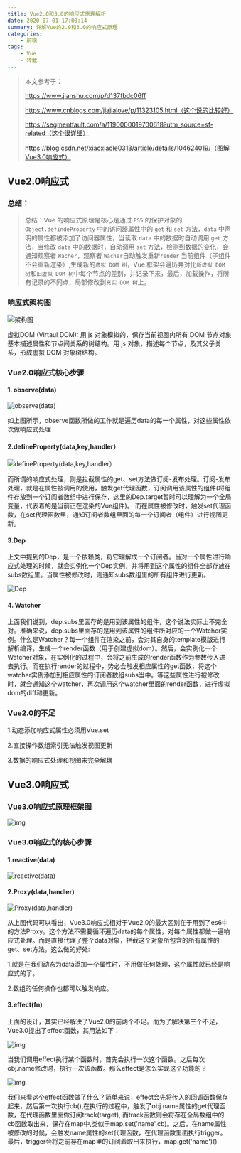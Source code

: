 ```yaml
---
title: Vue2.0和3.0的响应式原理解析
date: 2020-07-01 17:00:14
summary: 详解Vue的2.0和3.0的响应式原理
categories:
    - 前端
tags:
    - Vue
    - 转载
---
```


> 本文参考于：
>
> https://www.jianshu.com/p/d137fbdc06ff
>
> https://www.cnblogs.com/jiajialove/p/11323105.html（这个说的比较好）
>
> https://segmentfault.com/a/1190000019700618?utm_source=sf-related（这个很详细）
>
> https://blog.csdn.net/xiaoxiaole0313/article/details/104624019/（图解Vue3.0响应式）

## Vue2.0响应式

### 总结：

> 总结：Vue 的响应式原理是核心是通过 `ES5` 的保护对象的 `Object.defindeProperty` 中的访问器属性中的 `get` 和 `set` 方法，`data` 中声明的属性都被添加了访问器属性，当读取 `data` 中的数据时自动调用 `get` 方法，当修改 `data` 中的数据时，自动调用 `set` 方法，检测到数据的变化，会通知观察者 `Wacher`，观察者 `Wacher`自动触发重新`render` 当前组件（子组件不会重新渲染）,生成新的`虚拟 DOM 树`，Vue 框架会遍历并对比`新虚拟 DOM 树`和`旧虚拟 DOM 树`中每个节点的差别，并记录下来，最后，加载操作，将所有记录的不同点，局部修改到`真实 DOM 树`上。

### 响应式架构图

![架构图](https://txy-tc-ly-1256104767.cos.ap-guangzhou.myqcloud.com/20200701174626.png)

虚拟DOM (Virtaul DOM): 用 js 对象模拟的，保存当前视图内所有 DOM 节点对象基本描述属性和节点间关系的树结构。用 js 对象，描述每个节点，及其父子关系，形成虚拟 DOM 对象树结构。

### Vue2.0响应式核心步骤

#### 1. observe(data)

![observe(data)](https://txy-tc-ly-1256104767.cos.ap-guangzhou.myqcloud.com/20200701175936)

如上图所示，observe函数所做的工作就是遍历data的每一个属性，对这些属性依次做响应式处理

#### 2.defineProperty(data,key,handler）

![defineProperty(data,key,handler）](https://txy-tc-ly-1256104767.cos.ap-guangzhou.myqcloud.com/20200701180004)

而所谓的响应式处理，则是拦截属性的get、set方法做订阅-发布处理。订阅-发布处理，就是在属性被调用的使用，触发get代理函数，订阅调用该属性的组件(将组件存放到一个订阅者数组中进行保存，这里的Dep.target暂时可以理解为一个全局变量，代表着的是当前正在渲染的Vue组件)。 而在属性被修改时，触发set代理函数，在set代理函数里，通知订阅者数组里面的每一个订阅者（组件）进行视图更新。

#### 3.Dep

上文中提到的Dep，是一个依赖类，将它理解成一个订阅者。当对一个属性进行响应式处理的时候，就会实例化一个Dep实例，并将用到这个属性的组件全部存放在subs数组里。当属性被修改时，则通知subs数组里的所有组件进行更新。

![Dep](https://txy-tc-ly-1256104767.cos.ap-guangzhou.myqcloud.com/20200701180045)

#### 4. Watcher

上面我们说到，dep.subs里面存的是用到该属性的组件，这个说法实际上不完全对。准确来说，dep.subs里面存的是用到该属性的组件所对应的一个Watcher实例。什么是Watcher？每一个组件在渲染之前，会对其自身的template模版进行解析编译，生成一个render函数（用于创建虚拟dom）。然后，会实例化一个Watcher对象，在实例化的过程中，会将之前生成的render函数作为参数传入进去执行。而在执行render的过程中，势必会触发相应属性的get函数，将这个watcher实例添加到相应属性的订阅者数组subs当中。等这些属性进行被修改时，就会通知这个watcher，再次调用这个watcher里面的render函数，进行虚拟dom的diff和更新。

### Vue2.0的不足

1.动态添加响应式属性必须用Vue.set

2.直接操作数组索引无法触发视图更新

3.数据的响应式处理和视图未完全解耦

## Vue3.0响应式

### Vue3.0响应式原理框架图

![img](https://txy-tc-ly-1256104767.cos.ap-guangzhou.myqcloud.com/20200701182307)

### Vue3.0响应式的核心步骤

#### 1.reactive(data)

![reactive(data)](https://txy-tc-ly-1256104767.cos.ap-guangzhou.myqcloud.com/20200701182113)

#### 2.Proxy(data,handler)

![Proxy(data,handler)](https://txy-tc-ly-1256104767.cos.ap-guangzhou.myqcloud.com/20200701182130)

从上图代码可以看出，Vue3.0响应式相对于Vue2.0的最大区别在于用到了es6中的方法Proxy。这个方法不需要循环遍历data的每个属性，对每个属性都做一遍响应式处理。而是直接代理了整个data对象，拦截这个对象所包含的所有属性的get、set方法。这么做的好处:

1.就是在我们动态为data添加一个属性时，不用做任何处理，这个属性就已经是响应式的了。

2.数组的任何操作也都可以触发响应。

#### 3.effect(fn)

上面的设计，其实已经解决了Vue2.0的前两个不足。而为了解决第三个不足， Vue3.0提出了effect函数，其用法如下：

![img](https://txy-tc-ly-1256104767.cos.ap-guangzhou.myqcloud.com/20200701182215)

当我们调用effect执行某个函数时，首先会执行一次这个函数。之后每次obj.name修改时，执行一次该函数。那么effect是怎么实现这个功能的？

![img](https://txy-tc-ly-1256104767.cos.ap-guangzhou.myqcloud.com/20200701182224)

我们来看这个effect函数做了什么？简单来说，effect会先将传入的回调函数保存起来，然后第一次执行cb(),在执行的过程中，触发了obj.name属性的get代理函数，在代理函数里面做订阅track(target), 而track函数则会将存在全局数组中的cb函数取出来，保存在map中,类似于map.set('name',cb)。之后，在name属性被修改的时候，会触发name属性的set代理函数，在代理函数里面执行trigger。最后，trigger会将之前存在map里的订阅着取出来执行，map.get('name')()

